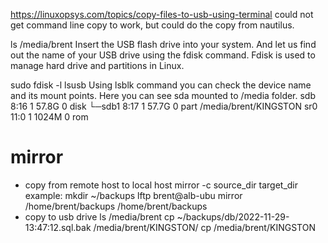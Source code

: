 https://linuxopsys.com/topics/copy-files-to-usb-using-terminal
could not get command line copy to work, but could do the copy from nautilus.

ls /media/brent
Insert the USB flash drive into your system. And let us find out the name of your USB drive using the fdisk command. Fdisk is used to manage hard drive and partitions in Linux.

sudo fdisk -l
lsusb
Using lsblk command you can check the device name and its mount points. Here you can see sda mounted to /media folder.
sdb      8:16   1  57.8G  0 disk 
└─sdb1   8:17   1  57.7G  0 part /media/brent/KINGSTON
sr0     11:0    1  1024M  0 rom  


# mirror
- copy from remote host to local host
mirror -c source_dir target_dir
example:
mkdir ~/backups
lftp brent@alb-ubu
mirror /home/brent/backups /home/brent/backups
- copy to usb drive
ls /media/brent
cp ~/backups/db/2022-11-29-13:47:12.sql.bak /media/brent/KINGSTON/
cp /media/brent/KINGSTON
